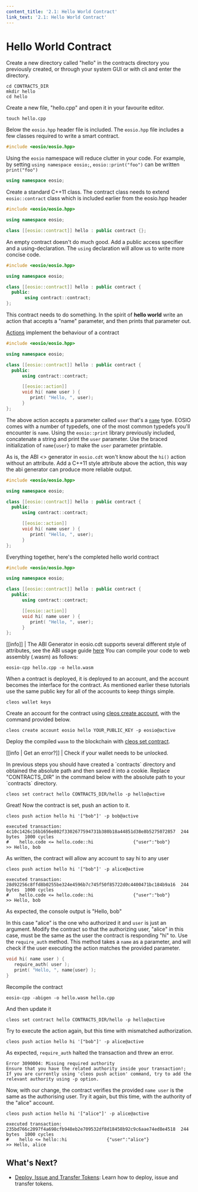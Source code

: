 ```yaml
---
content_title: '2.1: Hello World Contract'
link_text: '2.1: Hello World Contract'
---
```


# Hello World Contract

Create a new directory called "hello" in the contracts directory you previously created, or through your system GUI or with cli and enter the directory.

```text
cd CONTRACTS_DIR
mkdir hello
cd hello
```

Create a new file, "hello.cpp" and open it in your favourite editor.

```text
touch hello.cpp
```

Below the `eosio.hpp` header file is included. The `eosio.hpp` file includes a few classes required to write a smart contract.

```cpp
#include <eosio/eosio.hpp>
```

Using the `eosio` namespace will reduce clutter in your code. For example, by setting `using namespace eosio;`, `eosio::print("foo")` can be written `print("foo")`

```cpp
using namespace eosio;
```

Create a standard C++11 class. The contract class needs to extend `eosio::contract` class which is included earlier from the eosio.hpp header

```cpp
#include <eosio/eosio.hpp>

using namespace eosio;

class [[eosio::contract]] hello : public contract {};
```

An empty contract doesn't do much good. Add a public access specifier and a using-declaration. The `using` declaration will allow us to write more concise code.

```cpp
#include <eosio/eosio.hpp>

using namespace eosio;

class [[eosio::contract]] hello : public contract {
  public:
       using contract::contract;
};
```

This contract needs to do something. In the spirit of **hello world** write an action that accepts a "name" parameter, and then prints that parameter out.

[Actions](https://github.com/telosnetwork/docs/tree/6ab1055a149d12ea9ad55d46f0ca92a2ac1b5e98/developers/platform/glossary/index/README.md#action) implement the behaviour of a contract

```cpp
#include <eosio/eosio.hpp>

using namespace eosio;

class [[eosio::contract]] hello : public contract {
  public:
      using contract::contract;

      [[eosio::action]]
      void hi( name user ) {
         print( "Hello, ", user);
      }
};
```

The above action accepts a parameter called `user` that's a [`name`](https://developers.eos.io/manuals/eosio.cdt/latest/structeosio_1_1name) type. EOSIO comes with a number of typedefs, one of the most common typedefs you'll encounter is `name`. Using the `eosio::print` library previously included, concatenate a string and print the `user` parameter. Use the braced initialization of `name{user}` to make the `user` parameter printable.

As is, the ABI &lt;&gt; generator in `eosio.cdt` won't know about the `hi()` action without an attribute. Add a C++11 style attribute above the action, this way the abi generator can produce more reliable output.

```cpp
#include <eosio/eosio.hpp>

using namespace eosio;

class [[eosio::contract]] hello : public contract {
  public:
      using contract::contract;

      [[eosio::action]]
      void hi( name user ) {
         print( "Hello, ", user);
      }
};
```

Everything together, here's the completed hello world contract

```cpp
#include <eosio/eosio.hpp>

using namespace eosio;

class [[eosio::contract]] hello : public contract {
  public:
      using contract::contract;

      [[eosio::action]]
      void hi( name user ) {
         print( "Hello, ", user);
      }
};
```

\[\[info\]\] \| The ABI Generator in eosio.cdt supports several different style of attributes, see the ABI usage guide [here](https://github.com/telosnetwork/docs/tree/6ab1055a149d12ea9ad55d46f0ca92a2ac1b5e98/developers/platform/getting-started/03_smart-contract-development/03_understanding-ABI-files.md) You can compile your code to web assembly \(.wasm\) as follows:

```text
eosio-cpp hello.cpp -o hello.wasm
```

When a contract is deployed, it is deployed to an account, and the account becomes the interface for the contract. As mentioned earlier these tutorials use the same public key for all of the accounts to keep things simple.

```text
cleos wallet keys
```

Create an account for the contract using [cleos create account](https://developers.eos.io/manuals/eos/latest/cleos/command-reference/create/account), with the command provided below.

```text
cleos create account eosio hello YOUR_PUBLIC_KEY -p eosio@active
```

Deploy the compiled `wasm` to the blockchain with [cleos set contract](https://developers.eos.io/manuals/eos/latest/cleos/command-reference/set/set-contract).

\[\[info \| Get an error?\]\] \| Check if your wallet needs to be unlocked.

In previous steps you should have created a \`contracts\` directory and obtained the absolute path and then saved it into a cookie. Replace "CONTRACTS\_DIR" in the command below with the absolute path to your \`contracts\` directory.

```text
cleos set contract hello CONTRACTS_DIR/hello -p hello@active
```

Great! Now the contract is set, push an action to it.

```text
cleos push action hello hi '["bob"]' -p bob@active
```

```text
executed transaction: 4c10c1426c16b1656e802f3302677594731b380b18a44851d38e8b5275072857  244 bytes  1000 cycles
#    hello.code <= hello.code::hi               {"user":"bob"}
>> Hello, bob
```

As written, the contract will allow any account to say hi to any user

```text
cleos push action hello hi '["bob"]' -p alice@active
```

```text
executed transaction: 28d92256c8ffd8b0255be324e4596b7c745f50f85722d0c4400471bc184b9a16  244 bytes  1000 cycles
#    hello.code <= hello.code::hi               {"user":"bob"}
>> Hello, bob
```

As expected, the console output is "Hello, bob"

In this case "alice" is the one who authorized it and `user` is just an argument. Modify the contract so that the authorizing user, "alice" in this case, must be the same as the user the contract is responding "hi" to. Use the `require_auth` method. This method takes a `name` as a parameter, and will check if the user executing the action matches the provided parameter.

```cpp
void hi( name user ) {
   require_auth( user );
   print( "Hello, ", name{user} );
}
```

Recompile the contract

```text
eosio-cpp -abigen -o hello.wasm hello.cpp
```

And then update it

```text
cleos set contract hello CONTRACTS_DIR/hello -p hello@active
```

Try to execute the action again, but this time with mismatched authorization.

```text
cleos push action hello hi '["bob"]' -p alice@active
```

As expected, `require_auth` halted the transaction and threw an error.

```text
Error 3090004: Missing required authority
Ensure that you have the related authority inside your transaction!;
If you are currently using 'cleos push action' command, try to add the relevant authority using -p option.
```

Now, with our change, the contract verifies the provided `name user` is the same as the authorising user. Try it again, but this time, with the authority of the "alice" account.

```text
cleos push action hello hi '["alice"]' -p alice@active
```

```text
executed transaction: 235bd766c2097f4a698cfb948eb2e709532df8d18458b92c9c6aae74ed8e4518  244 bytes  1000 cycles
#    hello <= hello::hi               {"user":"alice"}
>> Hello, alice
```

## What's Next?

* [Deploy, Issue and Transfer Tokens](02_deploy-issue-and-transfer-tokens.md): Learn how to deploy, issue and transfer tokens.

